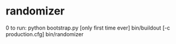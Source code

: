 randomizer
=================

0 to run:
    python bootstrap.py [only first time ever]
    bin/buildout [-c production.cfg]
    bin/randomizer
